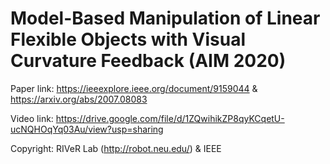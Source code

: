 # Model-Based Manipulation of Linear Flexible Objects with Visual Curvature Feedback (AIM 2020)

Paper link: https://ieeexplore.ieee.org/document/9159044 & https://arxiv.org/abs/2007.08083

Video link: https://drive.google.com/file/d/1ZQwihikZP8qyKCqetU-ucNQHOqYq03Au/view?usp=sharing

Copyright: RIVeR Lab (http://robot.neu.edu/) & IEEE
